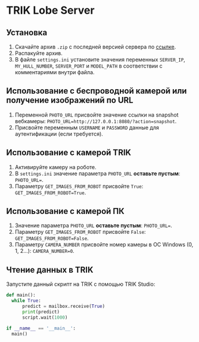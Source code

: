 # TRIK Lobe Server

## Установка
1. Скачайте архив `.zip` с последней версией сервера по [ссылке](https://github.com/khodand/trik-lobe-server/releases/latest).
2. Распакуйте архив.
3. В файле `settings.ini` установите значения переменных `SERVER_IP`, `MY_HULL_NUMBER`, `SERVER_PORT` и `MODEL_PATH` в соответствии с комментариями внутри файла.

## Использование с беспроводной камерой или получение изображений по URL
1. Переменной `PHOTO_URL` присвойте значение ссылки на snapshot вебкамеры: `PHOTO_URL=http://127.0.0.1:8080/?action=snapshot`.
2. Присвойте переменным `USERNAME` и `PASSWORD` данные для аутентификации (если требуется).

## Использование с камерой TRIK
1. Активируйте камеру на роботе.
2. В `settings.ini` значение параметра `PHOTO_URL` **оставьте пустым**: `PHOTO_URL=`.
3. Параметру `GET_IMAGES_FROM_ROBOT` присвойте `True`: `GET_IMAGES_FROM_ROBOT=True`.

## Использование с камерой ПК
1. Значение параметра `PHOTO_URL` **оставьте пустым**: `PHOTO_URL=`.
2. Параметру `GET_IMAGES_FROM_ROBOT` присвойте `False`: `GET_IMAGES_FROM_ROBOT=False`.
3. Параметру `CAMERA_NUMBER` присвойте номер камеры в ОС Windows (0, 1, 2...): `CAMERA_NUMBER=0`.

## Чтение данных в TRIK
Запустите данный скрипт на TRIK с помощью TRIK Studio:
```python
def main():
  while True:
      predict = mailbox.receive(True)
      print(predict)
      script.wait(1000)

if __name__ == '__main__':
  main()
```
